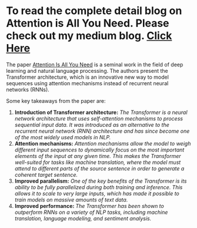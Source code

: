 <h1>To read the complete detail blog on Attention is All You Need. Please check out my medium blog. <a href = "https://medium.com/@neptechguy/how-the-transformer-architecture-changed-natural-language-processing-6a141a421c12"> Click Here</a></h1>

The paper <a href="https://github.com/amanpoddar375/52weeksOfPaperReading/blob/d4351a0c9b1a34b5a1df01f4a395e392705821e5/Week1:%20Attention%20Is%20All%20You%20Need/Attention%20is%20all%20you%20need(2017).pdf">Attention Is All You Need</a> is a seminal work in the field of deep learning and natural language processing. The authors present the Transformer architecture, which is an innovative new way to model sequences using attention mechanisms instead of recurrent neural networks (RNNs).

Some key takeaways from the paper are:
<ol type = "1">
  <li><strong>Introduction of Transformer architecture:</strong> <i> The Transformer is a neural network architecture that uses self-attention mechanisms to process sequential input data. It was introduced as an alternative to the recurrent neural network (RNN) architecture and has since become one of the most widely used models in NLP.</i></li>
  
<li><strong>Attention mechanisms:</strong> <i>Attention mechanisms allow the model to weigh different input sequences to dynamically focus on the most important elements of the input at any given time. This makes the Transformer well-suited for tasks like machine translation, where the model must attend to different parts of the source sentence in order to generate a coherent target sentence.</i></li>
  
<li><strong>Improved parallelism:</strong><i> One of the key benefits of the Transformer is its ability to be fully parallelized during both training and inference. This allows it to scale to very large inputs, which has made it possible to train models on massive amounts of text data.</i></li>
  
<li><strong>Improved performance: </strong><i>The Transformer has been shown to outperform RNNs on a variety of NLP tasks, including machine translation, language modeling, and sentiment analysis.</i></li>
</ol>
